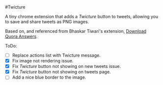 #Twicture

A tiny chrome extension that adds a *Twicture* button to tweets, allowing you to save and share tweets as PNG images.

Based on, and referenced from Bhaskar Tiwari's extension, [Download Quora Answers](https://github.com/bhskt/download-quora-answers).

ToDo:

- [ ] Replace actions list with Twicture message.
- [x] Fix image not rendering issue.
- [x] Fix *Twicture* button not showing on new tweets issue.
- [x] Fix *Twicture* button not showing on tweets page.
- [ ] Add a nice blue border to the image.